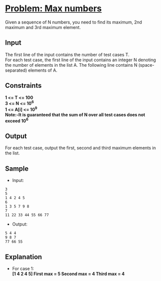 # [Problem: Max numbers](https://my.newtonschool.co/playground/code/6aju4sfwrria)

Given a sequence of N numbers, you need to find its maximum, 2nd maximum and 3rd maximum element.

## Input

The first line of the input contains the number of test cases T. <br>
For each test case, the first line of the input contains an integer N denoting the number of elements in the list A. The following line contains N (space-separated) elements of A.

## Constraints

**1 <= T <= 100 <br>
3 <= N <= 10<sup>6</sup> <br>
1 <= A[i] <= 10<sup>9</sup> <br>
Note:-It is guaranteed that the sum of N over all test cases does not exceed 10<sup>6</sup>**

## Output

For each test case, output the first, second and third maximum elements in the list.

## Sample

- Input:
```
3
5
1 4 2 4 5
6
1 3 5 7 9 8
7
11 22 33 44 55 66 77
```

- Output:
```
5 4 4
9 8 7
77 66 55

```

## Explanation

- For case 1: <br> **[1 4 2 4 5] 
First max = 5 
Second max = 4 
Third max = 4**
